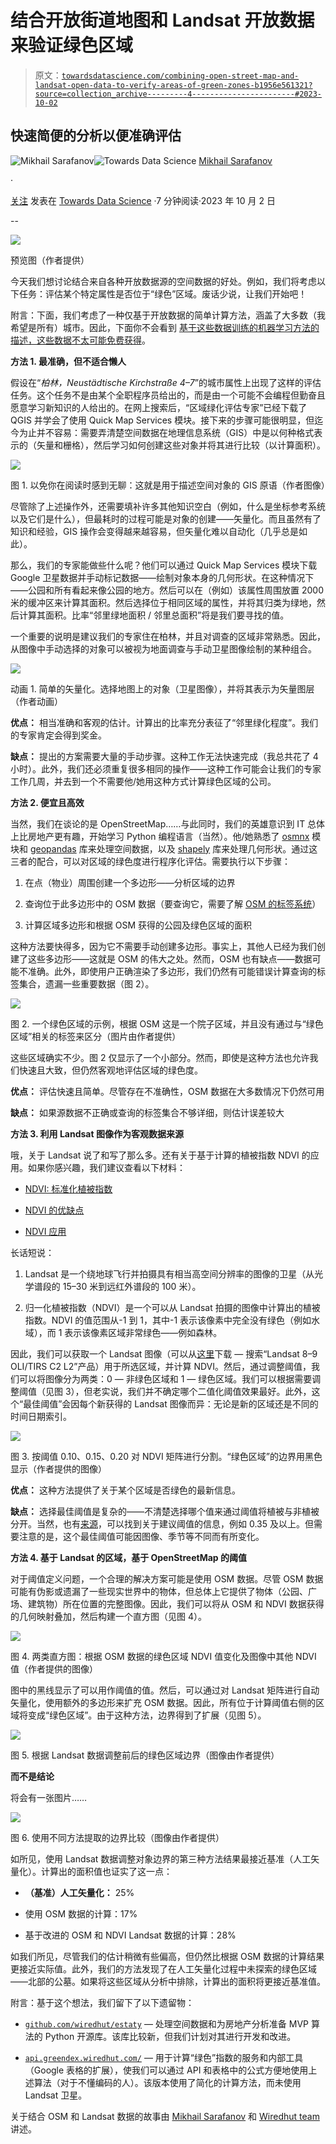 # 结合开放街道地图和 Landsat 开放数据来验证绿色区域

> 原文：[`towardsdatascience.com/combining-open-street-map-and-landsat-open-data-to-verify-areas-of-green-zones-b1956e561321?source=collection_archive---------4-----------------------#2023-10-02`](https://towardsdatascience.com/combining-open-street-map-and-landsat-open-data-to-verify-areas-of-green-zones-b1956e561321?source=collection_archive---------4-----------------------#2023-10-02)

## 快速简便的分析以便准确评估

[](https://medium.com/@mik.sarafanov?source=post_page-----b1956e561321--------------------------------)![Mikhail Sarafanov](https://medium.com/@mik.sarafanov?source=post_page-----b1956e561321--------------------------------)[](https://towardsdatascience.com/?source=post_page-----b1956e561321--------------------------------)![Towards Data Science](https://towardsdatascience.com/?source=post_page-----b1956e561321--------------------------------) [Mikhail Sarafanov](https://medium.com/@mik.sarafanov?source=post_page-----b1956e561321--------------------------------)

·

[关注](https://medium.com/m/signin?actionUrl=https%3A%2F%2Fmedium.com%2F_%2Fsubscribe%2Fuser%2F209c78c40898&operation=register&redirect=https%3A%2F%2Ftowardsdatascience.com%2Fcombining-open-street-map-and-landsat-open-data-to-verify-areas-of-green-zones-b1956e561321&user=Mikhail+Sarafanov&userId=209c78c40898&source=post_page-209c78c40898----b1956e561321---------------------post_header-----------) 发表在 [Towards Data Science](https://towardsdatascience.com/?source=post_page-----b1956e561321--------------------------------) ·7 分钟阅读·2023 年 10 月 2 日[](https://medium.com/m/signin?actionUrl=https%3A%2F%2Fmedium.com%2F_%2Fvote%2Ftowards-data-science%2Fb1956e561321&operation=register&redirect=https%3A%2F%2Ftowardsdatascience.com%2Fcombining-open-street-map-and-landsat-open-data-to-verify-areas-of-green-zones-b1956e561321&user=Mikhail+Sarafanov&userId=209c78c40898&source=-----b1956e561321---------------------clap_footer-----------)

--

[](https://medium.com/m/signin?actionUrl=https%3A%2F%2Fmedium.com%2F_%2Fbookmark%2Fp%2Fb1956e561321&operation=register&redirect=https%3A%2F%2Ftowardsdatascience.com%2Fcombining-open-street-map-and-landsat-open-data-to-verify-areas-of-green-zones-b1956e561321&source=-----b1956e561321---------------------bookmark_footer-----------)![](img/b24f6f438be853dba67cd6596a75981e.png)

预览图（作者提供）

今天我们想讨论结合来自各种开放数据源的空间数据的好处。例如，我们将考虑以下任务：评估某个特定属性是否位于“绿色”区域。废话少说，让我们开始吧！

附言：下面，我们考虑了一种仅基于开放数据的简单计算方法，涵盖了大多数（我希望是所有）城市。因此，下面你不会看到 [基于这些数据训练的机器学习方法的描述，这些数据不太可能免费获得](https://www.mdpi.com/2072-4292/12/18/3017)。

**方法 1\. 最准确，但不适合懒人**

假设在“*柏林，Neustädtische Kirchstraße 4–7*”的城市属性上出现了这样的评估任务。这个任务不是由某个全职程序员给出的，而是由一个可能不会编程但勤奋且愿意学习新知识的人给出的。在网上搜索后，“区域绿化评估专家”已经下载了 QGIS 并学会了使用 Quick Map Services 模块。接下来的步骤可能很明显，但迄今为止并不容易：需要弄清楚空间数据在地理信息系统（GIS）中是以何种格式表示的（矢量和栅格），然后学习如何创建这些对象并将其进行比较（以计算面积）。

![](img/ee2543df8da252e01b0b6ad7052f95b4.png)

图 1\. 以免你在阅读时感到无聊：这就是用于描述空间对象的 GIS 原语（作者图像）

尽管除了上述操作外，还需要填补许多其他知识空白（例如，什么是坐标参考系统以及它们是什么），但最耗时的过程可能是对象的创建——矢量化。而且虽然有了知识和经验，GIS 操作会变得越来越容易，但矢量化难以自动化（几乎总是如此）。

那么，我们的专家能做些什么呢？他们可以通过 Quick Map Services 模块下载 Google 卫星数据并手动标记数据——绘制对象本身的几何形状。在这种情况下——公园和所有看起来像公园的地方。然后可以在（例如）该属性周围放置 2000 米的缓冲区来计算其面积。然后选择位于相同区域的属性，并将其归类为绿地，然后计算其面积。比率“邻里绿地面积 / 邻里总面积”将是我们要寻找的值。

一个重要的说明是建议我们的专家住在柏林，并且对调查的区域非常熟悉。因此，从图像中手动选择的对象可以被视为地面调查与手动卫星图像绘制的某种组合。

![](img/50871188ad2a3988e23a70e9131f057a.png)

动画 1\. 简单的矢量化。选择地图上的对象（卫星图像），并将其表示为矢量图层（作者动画）

**优点：** 相当准确和客观的估计。计算出的比率充分表征了“邻里绿化程度”。我们的专家肯定会得到奖金。

**缺点：** 提出的方案需要大量的手动步骤。这种工作无法快速完成（我总共花了 4 小时）。此外，我们还必须重复很多相同的操作——这种工作可能会让我们的专家工作几周，并去到一个不需要他/她用这种方式计算绿色区域的公司。

**方法 2. 便宜且高效**

当然，我们在谈论的是 OpenStreetMap……与此同时，我们的英雄意识到 IT 总体上比房地产更有趣，开始学习 Python 编程语言（当然）。他/她熟悉了 [osmnx](https://osmnx.readthedocs.io/en/stable/) 模块和 [geopandas](https://geopandas.org/en/stable/) 库来处理空间数据，以及 [shapely](https://shapely.readthedocs.io/en/stable/manual.html) 库来处理几何形状。通过这三者的配合，可以对区域的绿色度进行程序化评估。需要执行以下步骤：

1.  在点（物业）周围创建一个多边形——分析区域的边界

1.  查询位于此多边形中的 OSM 数据（要查询它，需要了解 [OSM 的标签系统](https://wiki.openstreetmap.org/wiki/Tags)）

1.  计算区域多边形和根据 OSM 获得的公园及绿色区域的面积

这种方法要快得多，因为它不需要手动创建多边形。事实上，其他人已经为我们创建了这些多边形——这就是 OSM 的伟大之处。然而，OSM 也有缺点——数据可能不准确。此外，即使用户正确渲染了多边形，我们仍然有可能错误计算查询的标签集合，遗漏一些重要数据（图 2）。

![](img/78023f6fce264d1330d0eeffb898cb39.png)

图 2. 一个绿色区域的示例，根据 OSM 这是一个院子区域，并且没有通过与“绿色区域”相关的标签来区分（图片由作者提供）

这些区域确实不少。图 2 仅显示了一个小部分。然而，即使是这种方法也允许我们快速且大致，但仍然客观地评估区域的绿色度。

**优点：** 评估快速且简单。尽管存在不准确性，OSM 数据在大多数情况下仍然可用

**缺点：** 如果源数据不正确或查询的标签集合不够详细，则估计误差较大

**方法 3. 利用 Landsat 图像作为客观数据来源**

哦，关于 Landsat 说了和写了那么多。还有关于基于计算的植被指数 NDVI 的应用。如果你感兴趣，我们建议查看以下材料：

+   [NDVI: 标准化植被指数](https://gisgeography.com/ndvi-normalized-difference-vegetation-index/)

+   [NDVI 的优缺点](https://naxsolutions.com/en/agriculture-precision-dictionary/ndvi-pros-cons/)

+   [NDVI 应用](https://www.cropin.com/blogs/ndvi-normalized-difference-vegetation-index)

长话短说：

1.  Landsat 是一个绕地球飞行并拍摄具有相当高空间分辨率的图像的卫星（从光学谱段的 15–30 米到远红外谱段的 100 米）。

1.  归一化植被指数（NDVI）是一个可以从 Landsat 拍摄的图像中计算出的植被指数。NDVI 的值范围从-1 到 1，其中-1 表示该像素中完全没有绿色（例如水域），而 1 表示该像素区域非常绿色——例如森林。

因此，我们可以获取一个 Landsat 图像（可以从[这里](https://earthexplorer.usgs.gov/)下载 — 搜索“Landsat 8–9 OLI/TIRS C2 L2”产品）用于所选区域，并计算 NDVI。然后，通过调整阈值，我们可以将图像分为两类：0 — 非绿色区域和 1 — 绿色区域。我们可以根据需要调整阈值（见图 3），但老实说，我们并不确定哪个二值化阈值效果最好。此外，这个“最佳阈值”会因每个新获得的 Landsat 图像而异：无论是新的区域还是不同的时间日期索引。

![](img/bb8dc0274b2403e3d7ad1255e31c86cf.png)

图 3\. 按阈值 0.10、0.15、0.20 对 NDVI 矩阵进行分割。“绿色区域”的边界用黑色显示（作者提供的图像）

**优点：** 这种方法提供了关于某个区域是否绿色的最新信息。

**缺点：** 选择最佳阈值是复杂的——不清楚选择哪个值来通过阈值将植被与非植被分开。当然，也有[来源](https://www.researchgate.net/publication/351832336_Vegetation_Change_Analysis_using_Normalized_Difference_Vegetation_Index_and_Land_Surface_Temperature_in_Greater_Gir_Landscape)，可以找到关于建议阈值的信息，例如 0.35 及以上。但需要注意的是，这个最佳阈值可能因图像、季节等不同而有所变化。

**方法 4\. 基于 Landsat 的区域，基于 OpenStreetMap 的阈值**

对于阈值定义问题，一个合理的解决方案可能是使用 OSM 数据。尽管 OSM 数据可能有伪影或遗漏了一些现实世界中的物体，但总体上它提供了物体（公园、广场、建筑物）所在位置的完整图像。因此，我们可以将从 OSM 和 NDVI 数据获得的几何映射叠加，然后构建一个直方图（见图 4）。

![](img/aac4576052e284e2cc92740d271d01a6.png)

图 4\. 两类直方图：根据 OSM 数据的绿色区域 NDVI 值变化及图像中其他 NDVI 值（作者提供的图像）

图中的黑线显示了可以用作阈值的值。然后，可以通过对 Landsat 矩阵进行自动矢量化，使用额外的多边形来扩充 OSM 数据。因此，所有位于计算阈值右侧的区域将变成“绿色区域”。由于这种方法，边界得到了扩展（见图 5）。

![](img/b635c05866f08163bcc841b84273b72e.png)

图 5\. 根据 Landsat 数据调整前后的绿色区域边界（图像由作者提供）

**而不是结论**

将会有一张图片……

![](img/9f61339b293ddbe581d1a0cb9736fe23.png)

图 6\. 使用不同方法提取的边界比较（图像由作者提供）

如所见，使用 Landsat 数据调整对象边界的第三种方法结果最接近基准（人工矢量化）。计算出的面积值也证实了这一点：

+   **（基准）人工矢量化：** 25%

+   使用 OSM 数据的计算：17%

+   基于改进的 OSM 和 NDVI Landsat 数据的计算：28%

如我们所见，尽管我们的估计稍微有些偏高，但仍然比根据 OSM 数据的计算结果更接近实际值。此外，我们的方法发现了在人工矢量化过程中未探索的绿色区域——北部的公墓。如果将这些区域从分析中排除，计算出的面积将更接近基准值。

附言：基于这个想法，我们留下了以下遗留物：

+   [`github.com/wiredhut/estaty`](https://github.com/wiredhut/estaty) — 处理空间数据和为房地产分析准备 MVP 算法的 Python 开源库。该库比较新，但我们计划对其进行开发和改进。

+   [`api.greendex.wiredhut.com/`](http://api.greendex.wiredhut.com/) — 用于计算“绿色”指数的服务和内部工具（Google 表格的扩展），使我们可以通过 API 和表格中的公式方便地使用上述算法（对于不懂编码的人）。该版本使用了简化的计算方法，而未使用 Landsat 卫星。

关于结合 OSM 和 Landsat 数据的故事由 [Mikhail Sarafanov](https://github.com/Dreamlone) 和 [Wiredhut team](https://wiredhut.com/) 讲述。
